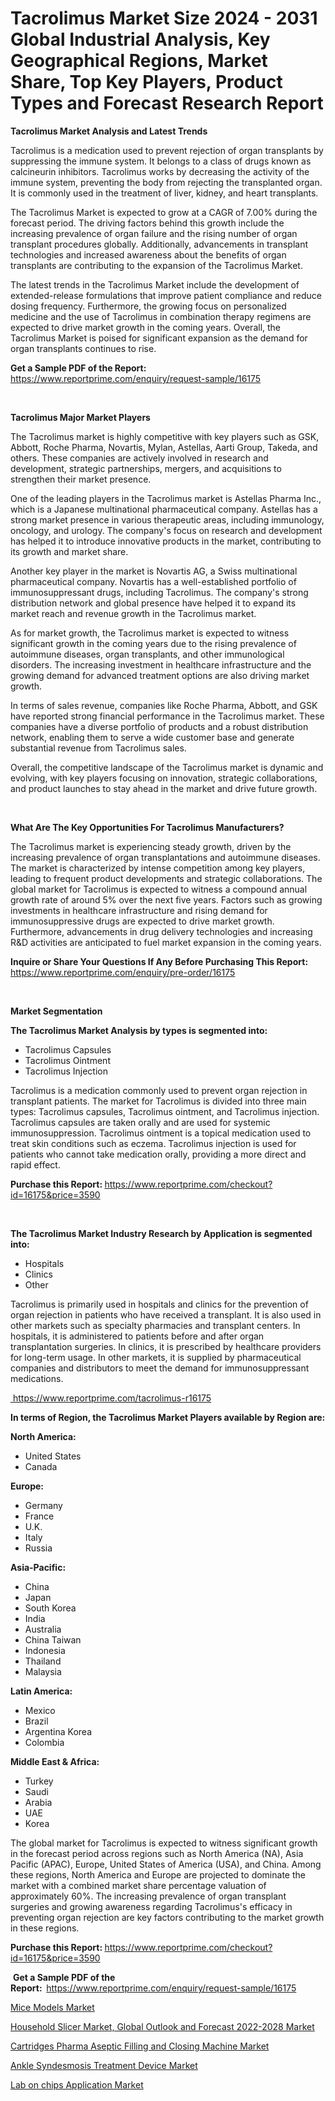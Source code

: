<p><h1>Tacrolimus Market Size 2024 - 2031 Global Industrial Analysis, Key Geographical Regions, Market Share, Top Key Players, Product Types and Forecast Research Report</h1></p><p><strong>Tacrolimus Market Analysis and Latest Trends</strong></p>
<p><p>Tacrolimus is a medication used to prevent rejection of organ transplants by suppressing the immune system. It belongs to a class of drugs known as calcineurin inhibitors. Tacrolimus works by decreasing the activity of the immune system, preventing the body from rejecting the transplanted organ. It is commonly used in the treatment of liver, kidney, and heart transplants.</p><p>The Tacrolimus Market is expected to grow at a CAGR of 7.00% during the forecast period. The driving factors behind this growth include the increasing prevalence of organ failure and the rising number of organ transplant procedures globally. Additionally, advancements in transplant technologies and increased awareness about the benefits of organ transplants are contributing to the expansion of the Tacrolimus Market.</p><p>The latest trends in the Tacrolimus Market include the development of extended-release formulations that improve patient compliance and reduce dosing frequency. Furthermore, the growing focus on personalized medicine and the use of Tacrolimus in combination therapy regimens are expected to drive market growth in the coming years. Overall, the Tacrolimus Market is poised for significant expansion as the demand for organ transplants continues to rise.</p></p>
<p><strong>Get a Sample PDF of the Report:&nbsp;</strong> <a href="https://www.reportprime.com/enquiry/request-sample/16175">https://www.reportprime.com/enquiry/request-sample/16175</a></p>
<p>&nbsp;</p>
<p><strong>Tacrolimus Major Market Players</strong></p>
<p><p>The Tacrolimus market is highly competitive with key players such as GSK, Abbott, Roche Pharma, Novartis, Mylan, Astellas, Aarti Group, Takeda, and others. These companies are actively involved in research and development, strategic partnerships, mergers, and acquisitions to strengthen their market presence.</p><p>One of the leading players in the Tacrolimus market is Astellas Pharma Inc., which is a Japanese multinational pharmaceutical company. Astellas has a strong market presence in various therapeutic areas, including immunology, oncology, and urology. The company's focus on research and development has helped it to introduce innovative products in the market, contributing to its growth and market share.</p><p>Another key player in the market is Novartis AG, a Swiss multinational pharmaceutical company. Novartis has a well-established portfolio of immunosuppressant drugs, including Tacrolimus. The company's strong distribution network and global presence have helped it to expand its market reach and revenue growth in the Tacrolimus market.</p><p>As for market growth, the Tacrolimus market is expected to witness significant growth in the coming years due to the rising prevalence of autoimmune diseases, organ transplants, and other immunological disorders. The increasing investment in healthcare infrastructure and the growing demand for advanced treatment options are also driving market growth.</p><p>In terms of sales revenue, companies like Roche Pharma, Abbott, and GSK have reported strong financial performance in the Tacrolimus market. These companies have a diverse portfolio of products and a robust distribution network, enabling them to serve a wide customer base and generate substantial revenue from Tacrolimus sales.</p><p>Overall, the competitive landscape of the Tacrolimus market is dynamic and evolving, with key players focusing on innovation, strategic collaborations, and product launches to stay ahead in the market and drive future growth.</p></p>
<p>&nbsp;</p>
<p><strong>What Are The Key Opportunities For Tacrolimus Manufacturers?</strong></p>
<p><p>The Tacrolimus market is experiencing steady growth, driven by the increasing prevalence of organ transplantations and autoimmune diseases. The market is characterized by intense competition among key players, leading to frequent product developments and strategic collaborations. The global market for Tacrolimus is expected to witness a compound annual growth rate of around 5% over the next five years. Factors such as growing investments in healthcare infrastructure and rising demand for immunosuppressive drugs are expected to drive market growth. Furthermore, advancements in drug delivery technologies and increasing R&D activities are anticipated to fuel market expansion in the coming years.</p></p>
<p><strong>Inquire or Share Your Questions If Any Before Purchasing This Report:</strong> <a href="https://www.reportprime.com/enquiry/pre-order/16175">https://www.reportprime.com/enquiry/pre-order/16175</a></p>
<p>&nbsp;</p>
<p><strong>Market Segmentation</strong></p>
<p><strong>The Tacrolimus Market Analysis by types is segmented into:</strong></p>
<p><ul><li>Tacrolimus Capsules</li><li>Tacrolimus Ointment</li><li>Tacrolimus Injection</li></ul></p>
<p><p>Tacrolimus is a medication commonly used to prevent organ rejection in transplant patients. The market for Tacrolimus is divided into three main types: Tacrolimus capsules, Tacrolimus ointment, and Tacrolimus injection. Tacrolimus capsules are taken orally and are used for systemic immunosuppression. Tacrolimus ointment is a topical medication used to treat skin conditions such as eczema. Tacrolimus injection is used for patients who cannot take medication orally, providing a more direct and rapid effect.</p></p>
<p><strong>Purchase this Report:&nbsp;</strong><a href="https://www.reportprime.com/checkout?id=16175&price=3590">https://www.reportprime.com/checkout?id=16175&price=3590</a></p>
<p>&nbsp;</p>
<p><strong>The Tacrolimus Market Industry Research by Application is segmented into:</strong></p>
<p><ul><li>Hospitals</li><li>Clinics</li><li>Other</li></ul></p>
<p><p>Tacrolimus is primarily used in hospitals and clinics for the prevention of organ rejection in patients who have received a transplant. It is also used in other markets such as specialty pharmacies and transplant centers. In hospitals, it is administered to patients before and after organ transplantation surgeries. In clinics, it is prescribed by healthcare providers for long-term usage. In other markets, it is supplied by pharmaceutical companies and distributors to meet the demand for immunosuppressant medications.</p></p>
<p><a href="https://www.reportprime.com/tacrolimus-r16175">&nbsp;https://www.reportprime.com/tacrolimus-r16175</a></p>
<p><strong>In terms of Region, the Tacrolimus Market Players available by Region are:</strong></p>
<p>
    <p> <strong> North America: </strong>
        <ul>
            <li>United States</li>
            <li>Canada</li>
        </ul>
        </p> 
    <p> <strong> Europe: </strong>
        <ul>
            <li>Germany</li>
            <li>France</li>
            <li>U.K.</li>
            <li>Italy</li>
            <li>Russia</li>
        </ul>
        </p> 
    <p> <strong> Asia-Pacific: </strong>
        <ul>
            <li>China</li>
            <li>Japan</li>
            <li>South Korea</li>
            <li>India</li>
            <li>Australia</li>
            <li>China Taiwan</li>
            <li>Indonesia</li>
            <li>Thailand</li>
            <li>Malaysia</li>
        </ul>
        </p> 
    <p> <strong> Latin America: </strong>
        <ul>
            <li>Mexico</li>
            <li>Brazil</li>
            <li>Argentina Korea</li>
            <li>Colombia</li>
        </ul>
        </p> 
    <p> <strong> Middle East & Africa: </strong>
        <ul>
            <li>Turkey</li>
            <li>Saudi</li>
            <li>Arabia</li>
            <li>UAE</li>
            <li>Korea</li>
        </ul>
    </p>
    </p>
<p><p>The global market for Tacrolimus is expected to witness significant growth in the forecast period across regions such as North America (NA), Asia Pacific (APAC), Europe, United States of America (USA), and China. Among these regions, North America and Europe are projected to dominate the market with a combined market share percentage valuation of approximately 60%. The increasing prevalence of organ transplant surgeries and growing awareness regarding Tacrolimus's efficacy in preventing organ rejection are key factors contributing to the market growth in these regions.</p></p>
<p><strong>Purchase this Report: </strong><a href="https://www.reportprime.com/checkout?id=16175&price=3590">https://www.reportprime.com/checkout?id=16175&price=3590</a></p>
<p>&nbsp;<strong>Get a Sample PDF of the Report:&nbsp;&nbsp;</strong><a href="https://www.reportprime.com/enquiry/request-sample/16175">https://www.reportprime.com/enquiry/request-sample/16175</a></p>
<p><strong></strong></p>
<p><p><a href="https://medium.com/@jakobeblake51/mice-models-market-overview-global-market-trends-and-future-prospects-from-2024-to-2031-9a926e4e5b93">Mice Models Market</a></p><p><a href="https://issuu.com/reportprime-2/docs/household-slicer-market-global-outl_85e9694c670956">Household Slicer Market, Global Outlook and Forecast 2022-2028 Market</a></p><p><a href="https://medium.com/@brisistensen57567/cartridges-pharma-aseptic-filling-and-closing-machine-market-a-global-and-regional-analysis-2024-315b3b8ec394?postPublishedType=initial">Cartridges Pharma Aseptic Filling and Closing Machine Market</a></p><p><a href="https://medium.com/@djjdj3773/navigating-the-ankle-syndesmosis-treatment-device-market-expert-analysis-and-market-forecast-for-0656ca60ed7c">Ankle Syndesmosis Treatment Device Market</a></p><p><a href="https://medium.com/@nathan.skinner8798456/lab-on-chips-application-industry-analysis-report-its-market-size-share-trends-by-application-052360b69c7c">Lab on chips Application Market</a></p></p>